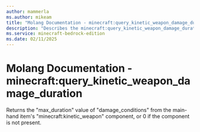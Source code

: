 ```yaml
---
author: mammerla
ms.author: mikeam
title: "Molang Documentation - minecraft:query_kinetic_weapon_damage_duration"
description: "Describes the minecraft:query_kinetic_weapon_damage_duration molang"
ms.service: minecraft-bedrock-edition
ms.date: 02/11/2025 
---
```


# Molang Documentation - minecraft:query_kinetic_weapon_damage_duration

Returns the "max_duration" value of "damage_conditions" from the main-hand item's "minecraft:kinetic_weapon" component, or 0 if the component is not present.
